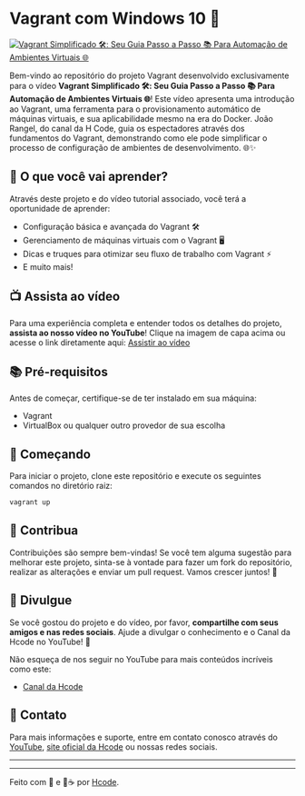 # Vagrant com Windows 10 🎥

[![Vagrant Simplificado 🛠️: Seu Guia Passo a Passo 📚 Para Automação de Ambientes Virtuais 🌐](https://i3.ytimg.com/vi/BeamdrH-YEA/maxresdefault.jpg "Assista ao vídeo")](https://youtu.be/BeamdrH-YE)

Bem-vindo ao repositório do projeto Vagrant desenvolvido exclusivamente para o vídeo **Vagrant Simplificado 🛠️: Seu Guia Passo a Passo 📚 Para Automação de Ambientes Virtuais 🌐**! Este vídeo apresenta uma introdução ao Vagrant, uma ferramenta para o provisionamento automático de máquinas virtuais, e sua aplicabilidade mesmo na era do Docker. João Rangel, do canal da H Code, guia os espectadores através dos fundamentos do Vagrant, demonstrando como ele pode simplificar o processo de configuração de ambientes de desenvolvimento. 🌐✨

## 🎉 O que você vai aprender?

Através deste projeto e do vídeo tutorial associado, você terá a oportunidade de aprender:

- Configuração básica e avançada do Vagrant 🛠️
- Gerenciamento de máquinas virtuais com o Vagrant 🖥️
- Dicas e truques para otimizar seu fluxo de trabalho com Vagrant ⚡
- E muito mais!

## 📺 Assista ao vídeo

Para uma experiência completa e entender todos os detalhes do projeto, **assista ao nosso vídeo no YouTube**! Clique na imagem de capa acima ou acesse o link diretamente aqui: [Assistir ao vídeo](https://youtu.be/BeamdrH-YEA)

## 📚 Pré-requisitos

Antes de começar, certifique-se de ter instalado em sua máquina:

- Vagrant
- VirtualBox ou qualquer outro provedor de sua escolha

## 🚀 Começando

Para iniciar o projeto, clone este repositório e execute os seguintes comandos no diretório raiz:

```bash
vagrant up
```

## 🤝 Contribua

Contribuições são sempre bem-vindas! Se você tem alguma sugestão para melhorar este projeto, sinta-se à vontade para fazer um fork do repositório, realizar as alterações e enviar um pull request. Vamos crescer juntos! 🌱

## 📣 Divulgue

Se você gostou do projeto e do vídeo, por favor, **compartilhe com seus amigos e nas redes sociais**. Ajude a divulgar o conhecimento e o Canal da Hcode no YouTube! 📢

Não esqueça de nos seguir no YouTube para mais conteúdos incríveis como este:
- [Canal da Hcode]([http://link-para-o-canal-da-hcode-aqui.com](https://www.youtube.com/hcodebrasil?sub_confirmation=1))

## 📩 Contato

Para mais informações e suporte, entre em contato conosco através do [YouTube](https://www.youtube.com/hcodebrasil?sub_confirmation=1), [site oficial da Hcode](https://hcode.com.br) ou nossas redes sociais.

---
---

Feito com 💖 e 🥤☕ por [Hcode](https://hcode.com.br).

